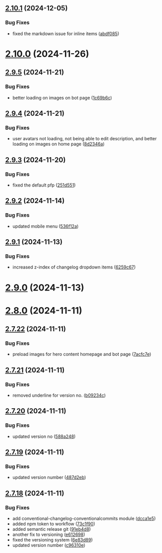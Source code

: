## [2.10.1](https://github.com/JBChangelogs/JailbreakChangelogs/compare/v2.10.0...v2.10.1) (2024-12-05)


### Bug Fixes

* fixed the markdown issue for inline items ([abdf085](https://github.com/JBChangelogs/JailbreakChangelogs/commit/abdf085122162c683a736021870b4994ec2646a8))

# [2.10.0](https://github.com/JBChangelogs/JailbreakChangelogs/compare/v2.9.5...v2.10.0) (2024-11-26)

## [2.9.5](https://github.com/JBChangelogs/JailbreakChangelogs/compare/v2.9.4...v2.9.5) (2024-11-21)


### Bug Fixes

* better loading on images on bot page ([1c69b6c](https://github.com/JBChangelogs/JailbreakChangelogs/commit/1c69b6c085ac9f80c23426b63936e49206167bc3))

## [2.9.4](https://github.com/JBChangelogs/JailbreakChangelogs/compare/v2.9.3...v2.9.4) (2024-11-21)


### Bug Fixes

* user avatars not loading, not being able to edit description, and better loading on images on home page ([8d2346a](https://github.com/JBChangelogs/JailbreakChangelogs/commit/8d2346a21533aab5f1d2e873a600bf3172774d5d))

## [2.9.3](https://github.com/JBChangelogs/JailbreakChangelogs/compare/v2.9.2...v2.9.3) (2024-11-20)


### Bug Fixes

* fixed the default pfp ([251d551](https://github.com/JBChangelogs/JailbreakChangelogs/commit/251d5516c2274c133dbccc8e6493ce7738f06974))

## [2.9.2](https://github.com/JBChangelogs/JailbreakChangelogs/compare/v2.9.1...v2.9.2) (2024-11-14)


### Bug Fixes

* updated mobile menu ([536f12a](https://github.com/JBChangelogs/JailbreakChangelogs/commit/536f12a4959d6edf62a195279460f673c1e7076d))

## [2.9.1](https://github.com/JBChangelogs/JailbreakChangelogs/compare/v2.9.0...v2.9.1) (2024-11-13)


### Bug Fixes

* increased z-index of changelog dropdown items ([6259c67](https://github.com/JBChangelogs/JailbreakChangelogs/commit/6259c6730d98a2039a7754e31f207e84bd8212dc))

# [2.9.0](https://github.com/JBChangelogs/JailbreakChangelogs/compare/v2.8.0...v2.9.0) (2024-11-13)

# [2.8.0](https://github.com/JBChangelogs/JailbreakChangelogs/compare/v2.7.22...v2.8.0) (2024-11-11)

## [2.7.22](https://github.com/JBChangelogs/JailbreakChangelogs/compare/v2.7.21...v2.7.22) (2024-11-11)


### Bug Fixes

* preload images for hero content homepage and bot page ([7acfc7e](https://github.com/JBChangelogs/JailbreakChangelogs/commit/7acfc7e477faf00ba302886038bc83085f12855b))

## [2.7.21](https://github.com/JBChangelogs/JailbreakChangelogs/compare/v2.7.20...v2.7.21) (2024-11-11)


### Bug Fixes

* removed underline for version no. ([b09234c](https://github.com/JBChangelogs/JailbreakChangelogs/commit/b09234c999a091d637f516a25900582b45daa7e9))

## [2.7.20](https://github.com/JBChangelogs/JailbreakChangelogs/compare/v2.7.19...v2.7.20) (2024-11-11)


### Bug Fixes

* updated version no ([588a248](https://github.com/JBChangelogs/JailbreakChangelogs/commit/588a248c4be58e95ccf8e3b4c159c3282ae04b1f))

## [2.7.19](https://github.com/JBChangelogs/JailbreakChangelogs/compare/v2.7.18...v2.7.19) (2024-11-11)


### Bug Fixes

* updated version number ([487d2eb](https://github.com/JBChangelogs/JailbreakChangelogs/commit/487d2eb48fddd79c368335346feae0c7d0a3cc8a))

## [2.7.18](https://github.com/JBChangelogs/JailbreakChangelogs/compare/v2.7.17...v2.7.18) (2024-11-11)


### Bug Fixes

* add conventional-changelog-conventionalcommits module ([dcca1e5](https://github.com/JBChangelogs/JailbreakChangelogs/commit/dcca1e540c33c7accdc257639b5ed8ce589a4c63))
* added npm token to workflow ([73c1f90](https://github.com/JBChangelogs/JailbreakChangelogs/commit/73c1f90e7a318293adeb16824456bb5e191ce263))
* added semantic release git ([91eb4d8](https://github.com/JBChangelogs/JailbreakChangelogs/commit/91eb4d84ae914be08bf5431885b2c23a4f3cc65f))
* another fix to versioning ([e612698](https://github.com/JBChangelogs/JailbreakChangelogs/commit/e61269816d352080006bd696cd905c71861a72e4))
* fixed the versioning system ([6e83d89](https://github.com/JBChangelogs/JailbreakChangelogs/commit/6e83d89bf835f4fdb5003af6ddf997783d2bbf1a))
* updated version number ([c96310e](https://github.com/JBChangelogs/JailbreakChangelogs/commit/c96310e17dc8f68bcdd5bf74478d231313c4a40a))
